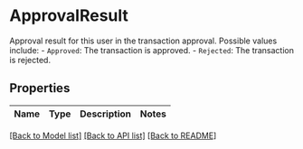 # ApprovalResult

Approval result for this user in the transaction approval. Possible values include:    - `Approved`: The transaction is approved.   - `Rejected`: The transaction is rejected. 

## Properties

Name | Type | Description | Notes
------------ | ------------- | ------------- | -------------

[[Back to Model list]](../README.md#documentation-for-models) [[Back to API list]](../README.md#documentation-for-api-endpoints) [[Back to README]](../README.md)


